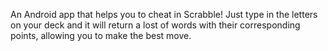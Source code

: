 An Android app that helps you to cheat in Scrabble! Just type in the letters on your deck and it will return a lost of words with their corresponding points, allowing you to make the best move.
